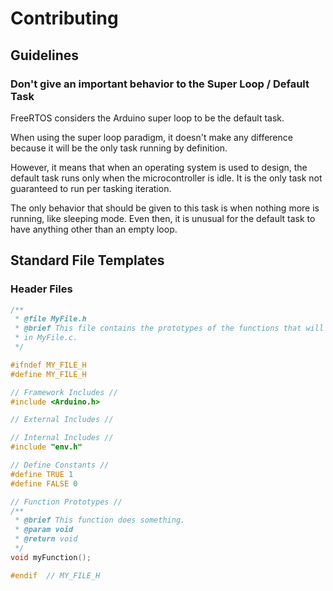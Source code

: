 # Contributing

## Guidelines

### Don't give an important behavior to the Super Loop / Default Task

FreeRTOS considers the Arduino super loop to be the default task.

When using the super loop paradigm, it doesn't make any difference because it will be the only task running by definition.

However, it means that when an operating system is used to design, the default task runs only when the microcontroller is idle. It is the only task not guaranteed to run per tasking iteration.

The only behavior that should be given to this task is when nothing more is running, like sleeping mode. Even then, it is unusual for the default task to have anything other than an empty loop.

## Standard File Templates

### Header Files

```cpp
/**
 * @file MyFile.h
 * @brief This file contains the prototypes of the functions that will be used
 * in MyFile.c.
 */

#ifndef MY_FILE_H
#define MY_FILE_H

// Framework Includes //
#include <Arduino.h>

// External Includes //

// Internal Includes //
#include "env.h"

// Define Constants //
#define TRUE 1
#define FALSE 0

// Function Prototypes //
/**
 * @brief This function does something.
 * @param void
 * @return void
 */
void myFunction();

#endif  // MY_FILE_H
```
